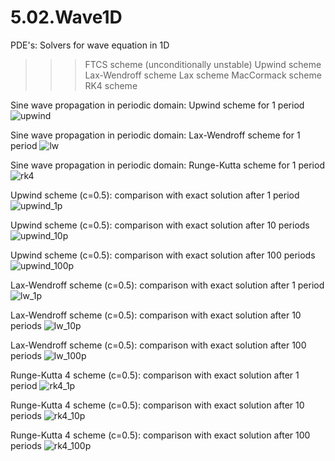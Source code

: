 # 5.02.Wave1D
PDE's: Solvers for wave equation in 1D

>>> FTCS scheme (unconditionally unstable) 
>>> Upwind scheme 
>>> Lax-Wendroff scheme 
>>> Lax scheme 
>>> MacCormack scheme 
>>> RK4 scheme 


Sine wave propagation in periodic domain: Upwind scheme for 1 period
![upwind](https://cloud.githubusercontent.com/assets/15114859/10853324/8016e8c6-7f03-11e5-8073-c62c74f78708.png)

Sine wave propagation in periodic domain: Lax-Wendroff scheme for 1 period
![lw](https://cloud.githubusercontent.com/assets/15114859/10853322/8013e84c-7f03-11e5-98ea-1b19499bfdc5.png)

Sine wave propagation in periodic domain: Runge-Kutta scheme for 1 period
![rk4](https://cloud.githubusercontent.com/assets/15114859/10853323/801425d2-7f03-11e5-8c61-4f71c79e3fc6.png)

Upwind scheme (c=0.5): comparison with exact solution after 1 period
![upwind_1p](https://cloud.githubusercontent.com/assets/15114859/10853341/92d1c738-7f03-11e5-8432-00c0343c60be.png)

Upwind scheme (c=0.5): comparison with exact solution after 10 periods
![upwind_10p](https://cloud.githubusercontent.com/assets/15114859/10853340/92d04da4-7f03-11e5-96b9-7d18eb80870d.png)

Upwind scheme (c=0.5): comparison with exact solution after 100 periods
![upwind_100p](https://cloud.githubusercontent.com/assets/15114859/10853342/92d2a446-7f03-11e5-9653-c3ac443858bc.png)

Lax-Wendroff scheme (c=0.5): comparison with exact solution after 1 period
![lw_1p](https://cloud.githubusercontent.com/assets/15114859/10853346/98a06caa-7f03-11e5-89de-efbee5b8b648.png)

Lax-Wendroff scheme (c=0.5): comparison with exact solution after 10 periods
![lw_10p](https://cloud.githubusercontent.com/assets/15114859/10853347/98a09a22-7f03-11e5-81f3-e07b0846a165.png)

Lax-Wendroff scheme (c=0.5): comparison with exact solution after 100 periods
![lw_100p](https://cloud.githubusercontent.com/assets/15114859/10853348/98a0d32a-7f03-11e5-9b61-94cc186e0db3.png)

Runge-Kutta 4 scheme (c=0.5): comparison with exact solution after 1 period
![rk4_1p](https://cloud.githubusercontent.com/assets/15114859/10853354/9e9d0c8a-7f03-11e5-869c-9f3802e91534.png)

Runge-Kutta 4 scheme (c=0.5): comparison with exact solution after 10 periods
![rk4_10p](https://cloud.githubusercontent.com/assets/15114859/10853356/9eb45516-7f03-11e5-8bab-438f50e19025.png)

Runge-Kutta 4 scheme (c=0.5): comparison with exact solution after 100 periods
![rk4_100p](https://cloud.githubusercontent.com/assets/15114859/10853355/9eaad4aa-7f03-11e5-957d-1fe874b08aa2.png)
